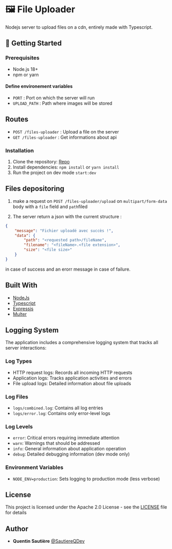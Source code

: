 # 🖼️ File Uploader

Nodejs server to upload files on a cdn, entirely  made with Typescript.

## 🚀 Getting Started

### Prerequisites

- Node.js 18+
- npm or yarn

#### Define environement variables

- `PORT` : Port on which the server will run
- `UPLOAD_PATH` : Path where images will be stored

## Routes
- `POST /files-uploader` : Upload a file on the server
- `GET /files-uploader` : Get informations about api

### Installation

1. Clone the repository: [Repo](https://github.com/SautiereQDev/image-uploader)
2. Install dependencies: `npm install` or `yarn install`
3. Run the project on dev mode `start:dev`

## Files depositoring
1. make a request on `POST /files-uploader/upload` on `multipart/form-data` body with a `file` field and `path`filed

2. The server return a json with the current structure : 
```json
{
    "message": "Fichier uploadé avec succès !",
    "data": {
        "path": "<requested path>/fileName",
        "filename": "<fileName>.<file extension>",
        "size": "<file size>"
    }
}
```
in case of success and an erorr message in case of failure.	

## Built With

- [NodeJs](https://nodejs.org/en)
- [Typescript](https://www.typescriptlang.org/)
- [Expressjs](https://expressjs.com/fr/)
- [Multer](https://github.com/expressjs/multer)

## Logging System

The application includes a comprehensive logging system that tracks all server interactions:

### Log Types
- HTTP request logs: Records all incoming HTTP requests
- Application logs: Tracks application activities and errors
- File upload logs: Detailed information about file uploads

### Log Files
- `logs/combined.log`: Contains all log entries
- `logs/error.log`: Contains only error-level logs

### Log Levels
- `error`: Critical errors requiring immediate attention
- `warn`: Warnings that should be addressed
- `info`: General information about application operation
- `debug`: Detailed debugging information (dev mode only)

### Environment Variables
- `NODE_ENV=production`: Sets logging to production mode (less verbose)

## License
This project is licensed under the Apache 2.0 License - see the [LICENSE](LICENSE) file for details

## Author
- **Quentin Sautière** [@SautiereQDev](https://github.com/SautiereQDev)
